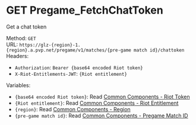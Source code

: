 # GET Pregame_FetchChatToken

Get a chat token  


Method: `GET`  
URL: `https://glz-{region}-1.{region}.a.pvp.net/pregame/v1/matches/{pre-game match id}/chattoken`  
Headers:
 - `Authorization`: `Bearer {base64 encoded Riot token}`
 - `X-Riot-Entitlements-JWT`: `{Riot entitlement}`

Variables:
 - `{base64 encoded Riot token}`: Read [Common Components - Riot Token](..\common-components.md#riot-token)
 - `{Riot entitlement}`: Read [Common Components - Riot Entitlement](..\common-components.md#riot-entitlement)
 - `{region}`: Read [Common Components - Region](..\common-components.md#region)
 - `{pre-game match id}`: Read [Common Components - Pregame Match ID](..\common-components.md#pregame-match-id)

